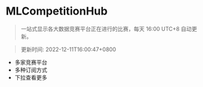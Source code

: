 # MLCompetitionHub

> 一站式显示各大数据竞赛平台正在进行的比赛，每天 16:00 UTC+8 自动更新。
  
> 更新时间: 2022-12-11T16:00:47+0800 

* 多家竞赛平台
* 多种订阅方式
* 下拉查看更多